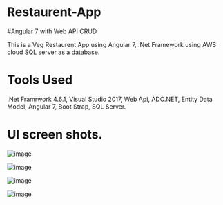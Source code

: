 # Restaurent-App

#Angular 7 with Web API CRUD

This is a Veg Restaurent App using Angular 7, .Net Framework using AWS cloud SQL server as a database.

# Tools Used
.Net Framrwork 4.6.1, Visual Studio 2017, Web Api, ADO.NET, Entity Data Model, Angular 7, Boot Strap, SQL Server.

# UI screen shots.

![image](https://user-images.githubusercontent.com/42631714/55599680-352a7380-579c-11e9-9f96-07aefa792af2.png)

![image](https://user-images.githubusercontent.com/42631714/55599750-8470a400-579c-11e9-9d17-efff6769209a.png)

![image](https://user-images.githubusercontent.com/42631714/55599767-981c0a80-579c-11e9-9852-04dc86066449.png)

![image](https://user-images.githubusercontent.com/42631714/55599857-f5b05700-579c-11e9-87e8-cef6f8389e6c.png)
